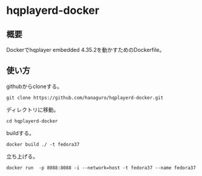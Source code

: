 # hqplayerd-docker

## 概要
Dockerでhqplayer embedded 4.35.2を動かすためのDockerfile。

## 使い方
githubからcloneする。
```
git clone https://github.com/hanaguro/hqplayerd-docker.git
```
ディレクトリに移動。
```
cd hqplayerd-docker
```
buildする。
```
docker build ./ -t fedora37
```
立ち上げる。
```
docker  run  -p 8088:8088 -i --network=host -t fedora37 --name fedora37
```
